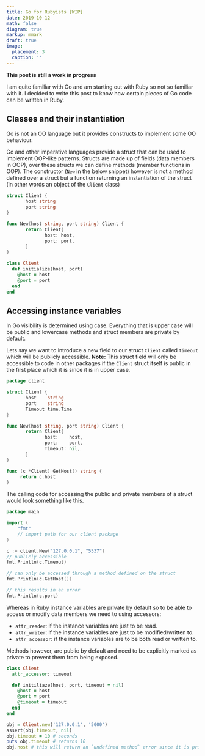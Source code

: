 ```yaml
---
title: Go for Rubyists [WIP]
date: 2019-10-12
math: false
diagram: true
markup: mmark
draft: true
image:
  placement: 3
  caption: ''
---
```


**This post is still a work in progress**

I am quite familiar with Go and am starting out with Ruby so not so familiar with it. I decided to write this post to know how certain pieces of Go code can be written in Ruby.

## Classes and their instantiation

Go is not an OO language but it provides constructs to implement some OO behaviour.

Go and other imperative languages provide a struct that can be used to implement OOP-like patterns. Structs are made up of fields (data members in OOP), over these structs we can define methods (member functions in OOP). The constructor (`New` in the below snippet) however is not a method defined over a struct but a function returning an instantiation of the struct (in other words an object of the `Client` class)

```go
struct Client {
       host string
       port string
}

func New(host string, port string) Client {
       return Client{
              host: host,
              port: port,
       }
}
```

```ruby
class Client
  def initialize(host, port)
    @host = host
    @port = port
  end
end
```

## Accessing instance variables

In Go visibility is determined using case. Everything that is upper case will be public and lowercase methods and struct members are private by default.

Lets say we want to introduce a new field to our struct `Client` called `timeout` which will be publicly accessible. **Note:** This struct field will only be accessible to code in other packages if the `Client` struct itself is public in the first place which it is since it is in upper case.

```go
package client

struct Client {
       host    string
       port    string
       Timeout time.Time
}

func New(host string, port string) Client {
       return Client{
              host:    host,
              port:    port,
              Timeout: nil,
       }
}

func (c *Client) GetHost() string {
     return c.host
}
```

The calling code for accessing the public and private members of a struct would look something like this.

```go
package main

import (
    "fmt"
    // import path for our client package
)

c := client.New("127.0.0.1", "5537")
// publicly accessible
fmt.Println(c.Timeout)

// can only be accessed through a method defined on the struct
fmt.Println(c.GetHost())

// this results in an error
fmt.Println(c.port)
```

Whereas in Ruby instance variables are private by default so to be able to access or modify data members we need to using accessors:
- `attr_reader`: if the instance variables are just to be read.
- `attr_writer`: if the instance variables are just to be modified/written to.
- `attr_accessor`: if the instance variables are to be both read or written to.

Methods however, are public by default and need to be explicitly marked as private to prevent them from being exposed.
```ruby
class Client
  attr_accessor: timeout

  def initiliaze(host, port, timeout = nil)
    @host = host
    @port = port
    @timeout = timeout
  end
end

obj = Client.new('127.0.0.1', '5000')
assert(obj.timeout, nil)
obj.timeout = 10 # seconds
puts obj.timeout # returns 10
obj.host # this will return an `undefined method` error since it is private by default
```
